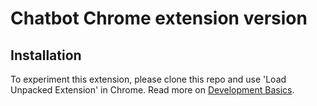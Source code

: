 # Chatbot Chrome extension version 

## Installation

To experiment this extension, please clone this repo and use 'Load Unpacked Extension' in Chrome.
Read more on [Development Basics](https://developer.chrome.com/docs/extensions/mv3/getstarted/development-basics/#load-unpacked).